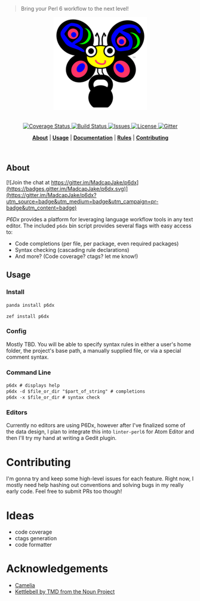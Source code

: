 > Bring your Perl 6 workflow to the next level!

<div align="center">
  <a href="http://github.com/madcapjake/p6dx">
    <img width=250px src="https://raw.githubusercontent.com/MadcapJake/p6dx/master/workout-camelia.png">
  </a>
</div>
<br>

<p align="center"><big>

</big></p>

<p align="center">

  <a href="https://coveralls.io/r/MadcapJake/p6dx">
    <img src="https://img.shields.io/coveralls/MadcapJake/p6dx.svg"
         alt="Coverage Status">
  </a>

  <a href="https://travis-ci.org/MadcapJake/p6dx">
    <img src="https://img.shields.io/travis/MadcapJake/p6dx.svg"
         alt="Build Status">
  </a>

  <a href="https://github.com/MadcapJake/p6dx/issues">
    <img src="https://img.shields.io/github/issues/MadcapJake/p6dx.svg"
         alt="Issues">
  </a>

  <a href="https://github.com/MadcapJake/p6dx/blob/master/LICENSE">
    <img src="https://img.shields.io/github/license/MadcapJake/p6dx.svg"
         alt="License">
  </a>

  <a href="https://gitter.im/MadcapJake/p6dx">
    <img src="https://img.shields.io/gitter/room/MadcapJake/p6dx.svg"
         alt="Gitter">
  </a>
</p>

<p align="center">
  <b><a href="#about">About</a></b>
  |
  <b><a href="#usage">Usage</a></b>
  |
  <b><a href="/docs/README.md">Documentation</a></b>
  |
  <b><a href="https://github.com/MadcapJake/p6dx/wiki#rules">Rules</a></b>
  |
  <b><a href="#contributing">Contributing</a></b>

</p>

<br>


## About

[![Join the chat at https://gitter.im/MadcapJake/p6dx](https://badges.gitter.im/MadcapJake/p6dx.svg)](https://gitter.im/MadcapJake/p6dx?utm_source=badge&utm_medium=badge&utm_campaign=pr-badge&utm_content=badge)

_P6Dx_ provides a platform for leveraging language workflow tools in any text editor.  The included `p6dx` bin script provides several flags with easy access to:

  * Code completions (per file, per package, even required packages)
  * Syntax checking (cascading rule declarations)
  * And more? (Code coverage? ctags? let me know!)

## Usage
### Install

```
panda install p6dx
```
```
zef install p6dx
```
### Config

Mostly TBD.  You will be able to specify syntax rules in either a user's home folder, the project's base path, a manually supplied file, or via a special comment syntax.

### Command Line
```shell
p6dx # displays help
p6dx -d $file_or_dir "$part_of_string" # completions
p6dx -x $file_or_dir # syntax check
```

### Editors

Currently no editors are using P6Dx, however after I've finalized some of the data design, I plan to integrate this into `linter-perl6` for Atom Editor and then I'll try my hand at writing a Gedit plugin.

# Contributing

I'm gonna try and keep some high-level issues for each feature.  Right now, I mostly need help hashing out conventions and solving bugs in my really early code.  Feel free to submit PRs too though!

# Ideas

  * code coverage
  * ctags generation
  * code formatter

# Acknowledgements

* [Camelia](https://github.com/perl6/mu/blob/master/misc/camelia.txt)
* [Kettlebell by TMD from the Noun Project](https://thenounproject.com/term/kettlebell/253682)

